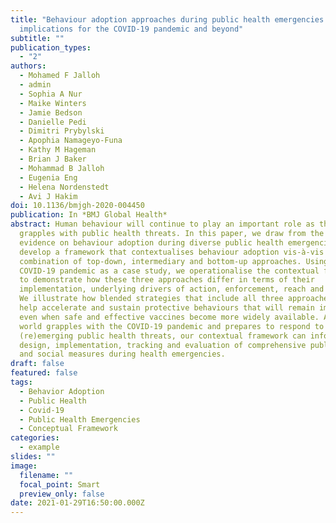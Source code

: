 ```yaml
---
title: "Behaviour adoption approaches during public health emergencies:
  implications for the COVID-19 pandemic and beyond"
subtitle: ""
publication_types:
  - "2"
authors:
  - Mohamed F Jalloh
  - admin
  - Sophia A Nur
  - Maike Winters
  - Jamie Bedson
  - Danielle Pedi
  - Dimitri Prybylski
  - Apophia Namageyo-Funa
  - Kathy M Hageman
  - Brian J Baker
  - Mohammad B Jalloh
  - Eugenia Eng
  - Helena Nordenstedt
  - Avi J Hakim
doi: 10.1136/bmjgh-2020-004450
publication: In *BMJ Global Health*
abstract: Human behaviour will continue to play an important role as the world
  grapples with public health threats. In this paper, we draw from the emerging
  evidence on behaviour adoption during diverse public health emergencies to
  develop a framework that contextualises behaviour adoption vis-à-vis a
  combination of top-down, intermediary and bottom-up approaches. Using the
  COVID-19 pandemic as a case study, we operationalise the contextual framework
  to demonstrate how these three approaches differ in terms of their
  implementation, underlying drivers of action, enforcement, reach and uptake.
  We illustrate how blended strategies that include all three approaches can
  help accelerate and sustain protective behaviours that will remain important
  even when safe and effective vaccines become more widely available. As the
  world grapples with the COVID-19 pandemic and prepares to respond to
  (re)emerging public health threats, our contextual framework can inform the
  design, implementation, tracking and evaluation of comprehensive public health
  and social measures during health emergencies.
draft: false
featured: false
tags:
  - Behavior Adoption
  - Public Health
  - Covid-19
  - Public Health Emergencies
  - Conceptual Framework
categories:
  - example
slides: ""
image:
  filename: ""
  focal_point: Smart
  preview_only: false
date: 2021-01-29T16:50:00.000Z
---
```

